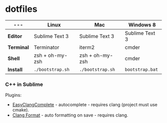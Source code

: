 dotfiles
===

--- | Linux | Mac | Windows 8
--- | --- | --- | ---
**Editor** | Sublime Text 3 | Sublime Text 3 | Sublime Text 3
**Terminal** | Terminator | iterm2 | cmder
**Shell** | zsh + oh-my-zsh | zsh + oh-my-zsh | cmder
**Install** | `./bootstrap.sh` | `./bootstrap.sh` | `bootstrap.bat`

### C++ in Sublime

Plugins:
- [EasyClangComplete](https://github.com/niosus/EasyClangComplete) - autocomplete - requires clang (project must use cmake).
- [Clang Format](https://github.com/rosshemsley/SublimeClangFormat) - auto formatting on save - requires clang.
